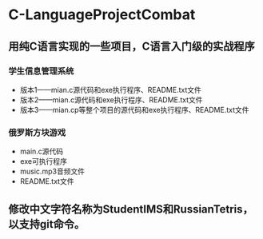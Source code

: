 # C-LanguageProjectCombat
## 用纯C语言实现的一些项目，C语言入门级的实战程序

### 学生信息管理系统
* 版本1——mian.c源代码和exe执行程序、README.txt文件
* 版本2——mian.c源代码和exe执行程序、README.txt文件
* 版本3——mian.cp等整个项目的源代码和exe执行程序、README.txt文件

### 俄罗斯方块游戏
* main.c源代码
* exe可执行程序
* music.mp3音频文件
* README.txt文件

## 修改中文字符名称为StudentIMS和RussianTetris，以支持git命令。
